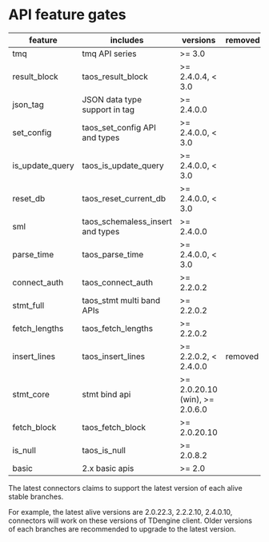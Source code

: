 # API feature gates

| feature         | includes                         | versions                       | removed |
| --------------- | -------------------------------- | ------------------------------ | ------- |
| tmq             | tmq API series                   | >= 3.0                         |         |
| result_block    | taos_result_block                | >= 2.4.0.4, < 3.0              |         |
| json_tag        | JSON data type support in tag    | >= 2.4.0.0                     |         |
| set_config      | taos_set_config API and types    | >= 2.4.0.0, < 3.0              |         |
| is_update_query | taos_is_update_query             | >= 2.4.0.0, < 3.0              |         |
| reset_db        | taos_reset_current_db            | >= 2.4.0.0, < 3.0              |         |
| sml             | taos_schemaless_insert and types | >= 2.4.0.0                     |         |
| parse_time      | taos_parse_time                  | >= 2.4.0.0, < 3.0              |         |
| connect_auth    | taos_connect_auth                | >= 2.2.0.2                     |         |
| stmt_full       | taos_stmt multi band APIs        | >= 2.2.0.2                     |         |
| fetch_lengths   | taos_fetch_lengths               | >= 2.2.0.2                     |         |
| insert_lines    | taos_insert_lines                | >= 2.2.0.2, < 2.4.0.0          | removed |
| stmt_core       | stmt bind api                    | >= 2.0.20.10 (win), >= 2.0.6.0 |         |
| fetch_block     | taos_fetch_block                 | >= 2.0.20.10                   |         |
| is_null         | taos_is_null                     | >= 2.0.8.2                     |         |
| basic           | 2.x basic apis                   | >= 2.0                         |         |

The latest connectors claims to support the latest version of each alive stable branches.

For example, the latest alive versions are 2.0.22.3, 2.2.2.10, 2.4.0.10, connectors will work on these versions of TDengine client. Older versions of each branches are recommended to upgrade to the latest version.
